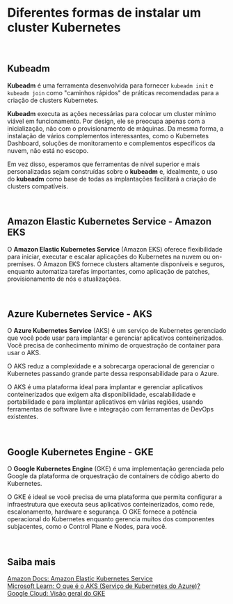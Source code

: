 # Diferentes formas de instalar um cluster Kubernetes

<br>

## Kubeadm

**Kubeadm** é uma ferramenta desenvolvida para fornecer `kubeadm init` e `kubeadm join` como "caminhos rápidos" de práticas recomendadas para a criação de clusters Kubernetes.

**Kubeadm** executa as ações necessárias para colocar um cluster mínimo viável em funcionamento. Por design, ele se preocupa apenas com a inicialização, não com o provisionamento de máquinas. Da mesma forma, a instalação de vários complementos interessantes, como o Kubernetes Dashboard, soluções de monitoramento e complementos específicos da nuvem, não está no escopo.

Em vez disso, esperamos que ferramentas de nível superior e mais personalizadas sejam construídas sobre o **kubeadm** e, idealmente, o uso do **kubeadm** como base de todas as implantações facilitará a criação de clusters compatíveis.

<br>

## Amazon Elastic Kubernetes Service - Amazon EKS

O **Amazon Elastic Kubernetes Service** (Amazon EKS) oferece flexibilidade para iniciar, executar e escalar aplicações do Kubernetes na nuvem ou on-premises. O Amazon EKS fornece clusters altamente disponíveis e seguros, enquanto automatiza tarefas importantes, como aplicação de patches, provisionamento de nós e atualizações.

<br>

## Azure Kubernetes Service - AKS

O **Azure Kubernetes Service** (AKS) é um serviço de Kubernetes gerenciado que você pode usar para implantar e gerenciar aplicativos conteinerizados. Você precisa de conhecimento mínimo de orquestração de container para usar o AKS.

O AKS reduz a complexidade e a sobrecarga operacional de gerenciar o Kubernetes passando grande parte dessa responsabilidade para o Azure.

O AKS é uma plataforma ideal para implantar e gerenciar aplicativos conteinerizados que exigem alta disponibilidade, escalabilidade e portabilidade e para implantar aplicativos em várias regiões, usando ferramentas de software livre e integração com ferramentas de DevOps existentes.

<br>

## Google Kubernetes Engine - GKE

O **Google Kubernetes Engine** (GKE) é uma implementação gerenciada pelo Google da plataforma de orquestração de containers de código aberto do Kubernetes. 

O GKE é ideal se você precisa de uma plataforma que permita configurar a infraestrutura que executa seus aplicativos conteinerizados, como rede, escalonamento, hardware e segurança. O GKE fornece a potência operacional do Kubernetes enquanto gerencia muitos dos componentes subjacentes, como o Control Plane e Nodes, para você.

<br>

## Saiba mais
[Amazon Docs: Amazon Elastic Kubernetes Service](https://docs.aws.amazon.com/whitepapers/latest/overview-deployment-options/amazon-elastic-kubernetes-service.html)    
[Microsoft Learn: O que é o AKS (Serviço de Kubernetes do Azure)?](https://learn.microsoft.com/pt-br/azure/aks/what-is-aks)     
[Google Cloud: Visão geral do GKE](https://cloud.google.com/kubernetes-engine/docs/concepts/kubernetes-engine-overview?hl=pt-br#whats_next)